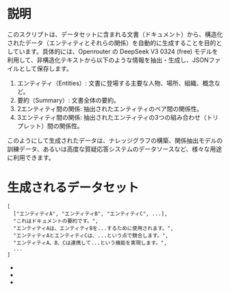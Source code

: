 # 説明
このスクリプトは、データセットに含まれる文書（ドキュメント）から、構造化されたデータ（エンティティとそれらの関係）を自動的に生成することを目的としています。具体的には、Openrouter の DeepSeek V3 0324 (free) モデルを利用して、非構造化テキストから以下のような情報を抽出・生成し、JSONファイルとして保存します。

1. エンティティ（Entities）: 文書に登場する主要な人物、場所、組織、概念など。
2. 要約（Summary）: 文書全体の要約。
3. 2エンティティ間の関係: 抽出されたエンティティのペア間の関係性。
4. 3エンティティ間の関係: 抽出されたエンティティの3つの組み合わせ（トリプレット）間の関係性。

このようにして生成されたデータは、ナレッジグラフの構築、関係抽出モデルの訓練データ、あるいは高度な質疑応答システムのデータソースなど、様々な用途に利用できます。

# 生成されるデータセット
```
[
  ["エンティティA", "エンティティB", "エンティティC", ...],
  "これはドキュメントの要約です。",
  "エンティティAは、エンティティBを...するために使用されます。",
  "エンティティAとエンティティCは、...という点で競合します。",
  "エンティティA、B、Cは連携して...という機能を実現します。",
  ...
]
```

- [0]: エンティティ名のリスト ( list[str] )
- [1]: 文書の要約 ( str )
- [2:]: 各エンティティペア/トリプレット間の関係性を説明する文字列 ( str )
